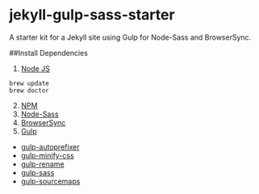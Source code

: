 # jekyll-gulp-sass-starter
A starter kit for a Jekyll site using Gulp for Node-Sass and BrowserSync.

##Install Dependencies

1. [Node JS](https://nodejs.org/)
~~~
brew update
brew doctor
~~~
2. [NPM](http://blog.npmjs.org/post/85484771375/how-to-install-npm)
3. [Node-Sass](https://github.com/sass/node-sass)
3. [BrowserSync](http://www.browsersync.io/#install)
4. [Gulp](https://github.com/gulpjs/gulp/blob/master/docs/getting-started.md)
  * [gulp-autoprefixer](https://www.npmjs.com/package/gulp-autoprefixer)
  * [gulp-minify-css](https://www.npmjs.com/package/gulp-minify-css)
  * [gulp-rename](https://www.npmjs.com/package/gulp-rename)
  * [gulp-sass](https://www.npmjs.com/package/gulp-sass)
  * [gulp-sourcemaps](https://www.npmjs.com/package/gulp-sourcemaps)


